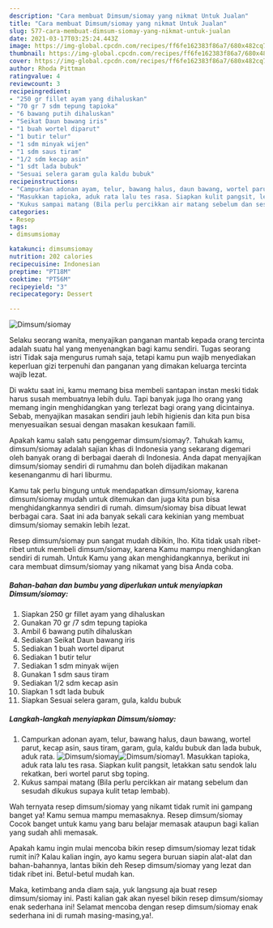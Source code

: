 ```yaml
---
description: "Cara membuat Dimsum/siomay yang nikmat Untuk Jualan"
title: "Cara membuat Dimsum/siomay yang nikmat Untuk Jualan"
slug: 577-cara-membuat-dimsum-siomay-yang-nikmat-untuk-jualan
date: 2021-03-17T03:25:24.443Z
image: https://img-global.cpcdn.com/recipes/ff6fe162383f86a7/680x482cq70/dimsumsiomay-foto-resep-utama.jpg
thumbnail: https://img-global.cpcdn.com/recipes/ff6fe162383f86a7/680x482cq70/dimsumsiomay-foto-resep-utama.jpg
cover: https://img-global.cpcdn.com/recipes/ff6fe162383f86a7/680x482cq70/dimsumsiomay-foto-resep-utama.jpg
author: Rhoda Pittman
ratingvalue: 4
reviewcount: 3
recipeingredient:
- "250 gr fillet ayam yang dihaluskan"
- "70 gr 7 sdm tepung tapioka"
- "6 bawang putih dihaluskan"
- "Seikat Daun bawang iris"
- "1 buah wortel diparut"
- "1 butir telur"
- "1 sdm minyak wijen"
- "1 sdm saus tiram"
- "1/2 sdm kecap asin"
- "1 sdt lada bubuk"
- "Sesuai selera garam gula kaldu bubuk"
recipeinstructions:
- "Campurkan adonan ayam, telur, bawang halus, daun bawang, wortel parut, kecap asin, saus tiram, garam, gula, kaldu bubuk dan lada bubuk, aduk rata."
- "Masukkan tapioka, aduk rata lalu tes rasa. Siapkan kulit pangsit, letakkan satu sendok lalu rekatkan, beri wortel parut sbg toping."
- "Kukus sampai matang (Bila perlu percikkan air matang sebelum dan sesudah dikukus supaya kulit tetap lembab)."
categories:
- Resep
tags:
- dimsumsiomay

katakunci: dimsumsiomay 
nutrition: 202 calories
recipecuisine: Indonesian
preptime: "PT18M"
cooktime: "PT56M"
recipeyield: "3"
recipecategory: Dessert

---
```



![Dimsum/siomay](https://img-global.cpcdn.com/recipes/ff6fe162383f86a7/680x482cq70/dimsumsiomay-foto-resep-utama.jpg)

Selaku seorang wanita, menyajikan panganan mantab kepada orang tercinta adalah suatu hal yang menyenangkan bagi kamu sendiri. Tugas seorang istri Tidak saja mengurus rumah saja, tetapi kamu pun wajib menyediakan keperluan gizi terpenuhi dan panganan yang dimakan keluarga tercinta wajib lezat.

Di waktu  saat ini, kamu memang bisa membeli santapan instan meski tidak harus susah membuatnya lebih dulu. Tapi banyak juga lho orang yang memang ingin menghidangkan yang terlezat bagi orang yang dicintainya. Sebab, menyajikan masakan sendiri jauh lebih higienis dan kita pun bisa menyesuaikan sesuai dengan masakan kesukaan famili. 



Apakah kamu salah satu penggemar dimsum/siomay?. Tahukah kamu, dimsum/siomay adalah sajian khas di Indonesia yang sekarang digemari oleh banyak orang di berbagai daerah di Indonesia. Anda dapat menyajikan dimsum/siomay sendiri di rumahmu dan boleh dijadikan makanan kesenanganmu di hari liburmu.

Kamu tak perlu bingung untuk mendapatkan dimsum/siomay, karena dimsum/siomay mudah untuk ditemukan dan juga kita pun bisa menghidangkannya sendiri di rumah. dimsum/siomay bisa dibuat lewat berbagai cara. Saat ini ada banyak sekali cara kekinian yang membuat dimsum/siomay semakin lebih lezat.

Resep dimsum/siomay pun sangat mudah dibikin, lho. Kita tidak usah ribet-ribet untuk membeli dimsum/siomay, karena Kamu mampu menghidangkan sendiri di rumah. Untuk Kamu yang akan menghidangkannya, berikut ini cara membuat dimsum/siomay yang nikamat yang bisa Anda coba.

<!--inarticleads1-->

##### Bahan-bahan dan bumbu yang diperlukan untuk menyiapkan Dimsum/siomay:

1. Siapkan 250 gr fillet ayam yang dihaluskan
1. Gunakan 70 gr /7 sdm tepung tapioka
1. Ambil 6 bawang putih dihaluskan
1. Sediakan Seikat Daun bawang iris
1. Sediakan 1 buah wortel diparut
1. Sediakan 1 butir telur
1. Sediakan 1 sdm minyak wijen
1. Gunakan 1 sdm saus tiram
1. Sediakan 1/2 sdm kecap asin
1. Siapkan 1 sdt lada bubuk
1. Siapkan Sesuai selera garam, gula, kaldu bubuk




<!--inarticleads2-->

##### Langkah-langkah menyiapkan Dimsum/siomay:

1. Campurkan adonan ayam, telur, bawang halus, daun bawang, wortel parut, kecap asin, saus tiram, garam, gula, kaldu bubuk dan lada bubuk, aduk rata.
<img src="https://img-global.cpcdn.com/steps/591aa63879c4a0dc/160x128cq70/dimsumsiomay-langkah-memasak-1-foto.jpg" alt="Dimsum/siomay"><img src="https://img-global.cpcdn.com/steps/5da5cf78c7f1c76b/160x128cq70/dimsumsiomay-langkah-memasak-1-foto.jpg" alt="Dimsum/siomay">1. Masukkan tapioka, aduk rata lalu tes rasa. Siapkan kulit pangsit, letakkan satu sendok lalu rekatkan, beri wortel parut sbg toping.
1. Kukus sampai matang (Bila perlu percikkan air matang sebelum dan sesudah dikukus supaya kulit tetap lembab).




Wah ternyata resep dimsum/siomay yang nikamt tidak rumit ini gampang banget ya! Kamu semua mampu memasaknya. Resep dimsum/siomay Cocok banget untuk kamu yang baru belajar memasak ataupun bagi kalian yang sudah ahli memasak.

Apakah kamu ingin mulai mencoba bikin resep dimsum/siomay lezat tidak rumit ini? Kalau kalian ingin, ayo kamu segera buruan siapin alat-alat dan bahan-bahannya, lantas bikin deh Resep dimsum/siomay yang lezat dan tidak ribet ini. Betul-betul mudah kan. 

Maka, ketimbang anda diam saja, yuk langsung aja buat resep dimsum/siomay ini. Pasti kalian gak akan nyesel bikin resep dimsum/siomay enak sederhana ini! Selamat mencoba dengan resep dimsum/siomay enak sederhana ini di rumah masing-masing,ya!.

